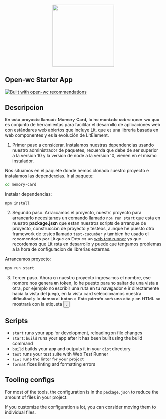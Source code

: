 <p align="center">
  <img width="200" src="https://img.favpng.com/11/16/9/bbva-los-molinos-logo-brand-product-png-favpng-NX5S8uz0qhKnVZjUAW3VVupxY.jpg"></img>
</p>

## Open-wc Starter App

[![Built with open-wc recommendations](https://img.shields.io/badge/built%20with-open--wc-blue.svg)](https://github.com/open-wc)

## Descripcion

En este proyecto llamado Memory Card, lo he montado sobre open-wc que es conjunto de herramientas para facilitar el desarrollo de aplicaciones web con estándares web abiertos que incluye Lit, que es una libreria basada en web componentes y es la evolución de LitElement.

1. Primer paso a considerar.
Instalamos nuestras dependencias usando nuestro administrador de paquetes, recuerda que debe de ser superior a la version 10 y la version de node
a la version 10, vienen en el mismo instalador.

Nos situamos en el paquete donde hemos clonado nuestro proyecto e instalamos las dependencias.
Ir al paquete:

```bash
cd memory-card
```

Instalar dependencias:

```bash
npm install
```

2. Segundo paso.
Arrancamos el proyecto, nuestro proyecto para arrancarlo necesitamos un comando llamado `npm run start` que esta en nuestro **package.json**
que estan nuestros scripts de arranque de proyecto, construccion de proyecto y testeos, aunque he puesto otro framework de testeo llamado `test-cucumber` y tambien he usado el recomendado por Lit que es Esto es un [web test runner](https://lit.dev/docs/tools/testing/) ya que recordemos que Lit esta en desarrollo y puede que tengamos problemas a la hora de configuracion de librerias externas.

Arrancamos proyecto:

```bash
npm run start
```

3. Tercer paso.
Ahora en nuestro proyecto ingresamos el nombre, ese nombre nos genera un token, lo he puesto para no saltar de una vista a otra, por ejemplo no escribir una ruta en tu navegador e ir directamente hacia la vista del juego, en la vista card seleccionamos nuestra dificultad y le damos al boton > Este párrafo será una cita y en HTML se mostrará con la etiqueta <button>.

## Scripts

- `start` runs your app for development, reloading on file changes
- `start:build` runs your app after it has been built using the build command
- `build` builds your app and outputs it in your `dist` directory
- `test` runs your test suite with Web Test Runner
- `lint` runs the linter for your project
- `format` fixes linting and formatting errors

## Tooling configs

For most of the tools, the configuration is in the `package.json` to reduce the amount of files in your project.

If you customize the configuration a lot, you can consider moving them to individual files.

